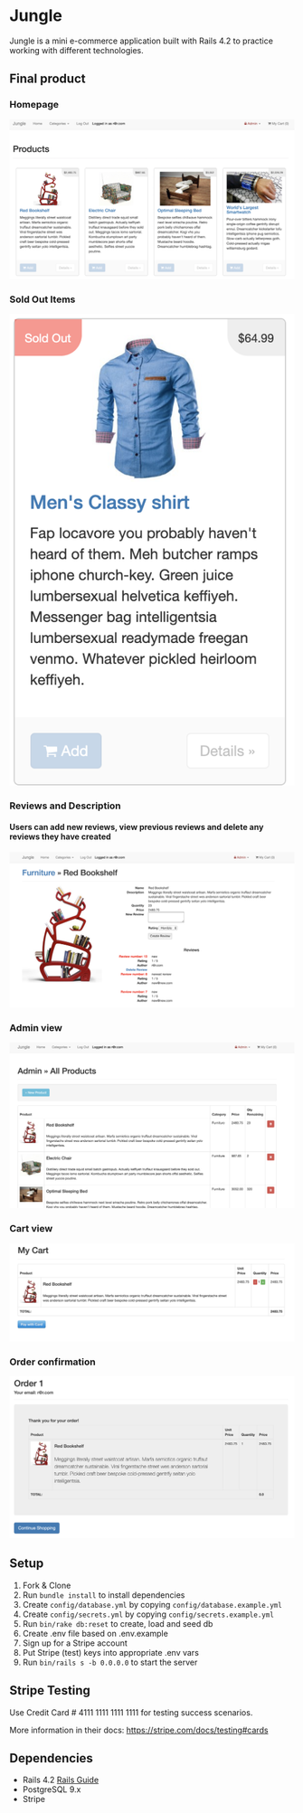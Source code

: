 # Jungle

Jungle is a mini e-commerce application built with Rails 4.2 to practice working with different technologies.

## Final product

### Homepage

!['Screenshot of homepage'](https://github.com/ronan-f/jungle-rails/blob/master/docs/update%20homepage.png?raw=true)

### Sold Out Items

!['Sold out'](https://github.com/ronan-f/jungle-rails/blob/master/docs/Screen%20Shot%202019-04-19%20at%205.35.19%20PM.png?raw=true)

### Reviews and Description

#### Users can add new reviews, view previous reviews and delete any reviews they have created

!['Reviews'](https://github.com/ronan-f/jungle-rails/blob/master/docs/Screen%20Shot%202019-04-19%20at%205.35.34%20PM.png?raw=true)

### Admin view

!['Admin'](https://github.com/ronan-f/jungle-rails/blob/master/docs/Screen%20Shot%202019-04-19%20at%205.35.48%20PM.png?raw=true)

### Cart view

!['Cart view'](https://github.com/ronan-f/jungle-rails/blob/master/docs/Screen%20Shot%202019-04-19%20at%205.36.06%20PM.png?raw=true)

### Order confirmation

!['Order confimation'](https://github.com/ronan-f/jungle-rails/blob/master/docs/Screen%20Shot%202019-04-19%20at%205.36.29%20PM.png?raw=true)


## Setup

1. Fork & Clone
2. Run `bundle install` to install dependencies
3. Create `config/database.yml` by copying `config/database.example.yml`
4. Create `config/secrets.yml` by copying `config/secrets.example.yml`
5. Run `bin/rake db:reset` to create, load and seed db
6. Create .env file based on .env.example
7. Sign up for a Stripe account
8. Put Stripe (test) keys into appropriate .env vars
9. Run `bin/rails s -b 0.0.0.0` to start the server

## Stripe Testing

Use Credit Card # 4111 1111 1111 1111 for testing success scenarios.

More information in their docs: <https://stripe.com/docs/testing#cards>

## Dependencies

* Rails 4.2 [Rails Guide](http://guides.rubyonrails.org/v4.2/)
* PostgreSQL 9.x
* Stripe
